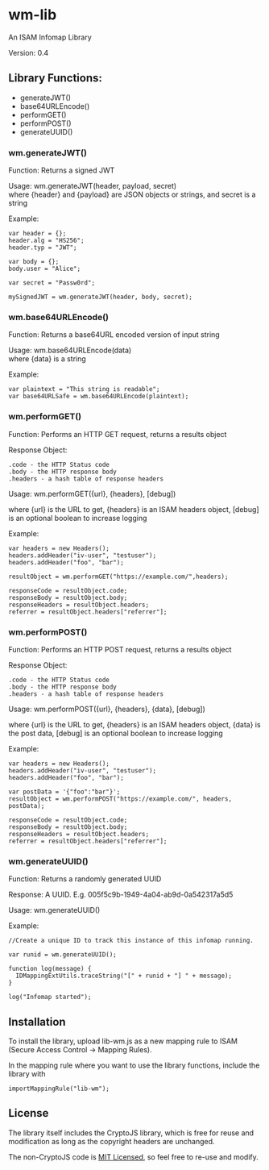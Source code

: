 # wm-lib
An ISAM Infomap Library

Version: 0.4

## Library Functions:

- generateJWT()
- base64URLEncode()
- performGET()
- performPOST()
- generateUUID()

### wm.generateJWT()
Function:  Returns a signed JWT  

Usage: wm.generateJWT(header, payload, secret)  
where {header} and {payload} are JSON objects or strings, and secret is a string

Example:

    var header = {};
    header.alg = "HS256";
    header.typ = "JWT";

    var body = {};
    body.user = "Alice";

    var secret = "Passw0rd";

    mySignedJWT = wm.generateJWT(header, body, secret);

### wm.base64URLEncode()
Function: Returns a base64URL encoded version of input string

Usage: wm.base64URLEncode(data)  
where {data} is a string

Example:

    var plaintext = "This string is readable";
    var base64URLSafe = wm.base64URLEncode(plaintext);

### wm.performGET()
Function: Performs an HTTP GET request, returns a results object

Response Object:    

	.code - the HTTP Status code
	.body - the HTTP response body
	.headers - a hash table of response headers

Usage: wm.performGET({url}, {headers}, [debug])

where {url} is the URL to get, {headers} is an ISAM headers object, [debug] is an optional boolean to increase logging

Example:

	var headers = new Headers();
	headers.addHeader("iv-user", "testuser");
	headers.addHeader("foo", "bar");

	resultObject = wm.performGET("https://example.com/",headers);

	responseCode = resultObject.code;
	responseBody = resultObject.body;
	responseHeaders = resultObject.headers;
	referrer = resultObject.headers["referrer"];

### wm.performPOST()
Function: Performs an HTTP POST request, returns a results object

Response Object:    

	.code - the HTTP Status code
	.body - the HTTP response body
	.headers - a hash table of response headers

Usage: wm.performPOST({url}, {headers}, {data}, [debug])

where {url} is the URL to get, {headers} is an ISAM headers object, {data} is the post data, [debug] is an optional boolean to increase logging

Example:

	var headers = new Headers();
	headers.addHeader("iv-user", "testuser");
	headers.addHeader("foo", "bar");

	var postData = '{"foo":"bar"}';
	resultObject = wm.performPOST("https://example.com/", headers, postData);

	responseCode = resultObject.code;
	responseBody = resultObject.body;
	responseHeaders = resultObject.headers;
	referrer = resultObject.headers["referrer"];

### wm.generateUUID()
Function: Returns a randomly generated UUID

Response: A UUID. E.g. 005f5c9b-1949-4a04-ab9d-0a542317a5d5

Usage: wm.generateUUID()

Example:

    //Create a unique ID to track this instance of this infomap running.
    
    var runid = wm.generateUUID();

    function log(message) {
      IDMappingExtUtils.traceString("[" + runid + "] " + message);
    }

    log("Infomap started");



## Installation

To install the library, upload lib-wm.js as a new mapping rule to ISAM (Secure Access Control -> Mapping Rules).

In the mapping rule where you want to use the library functions, include the library with

    importMappingRule("lib-wm");

## License

The library itself includes the CryptoJS library, which is free for reuse and modification as long as the copyright headers are unchanged.

The non-CryptoJS code is [MIT Licensed](https://en.wikipedia.org/wiki/MIT_License), so feel free to re-use and modify.
